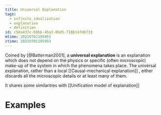 ```yaml
---
title: Universal Explanation
tags:
  - infinite_idealization
  - explanation
  - definition
id: c5da437c-60bb-45a3-86d5-718b14fd6733
mtime: 20210701195953
ctime: 20210701195953
---
```


Coined by [@Batterman2001], a **universal explanation** is an explanation which does not depend on the physics or specific (often microscopic) make-up of the system in which the phenomena takes place. The universal explanation, rather than a local [[Causal-mechanical explanation]] , either discards all the microscopic details or at least many of them.

It shares some similarities with [[Unification model of explanation]]

# Examples
